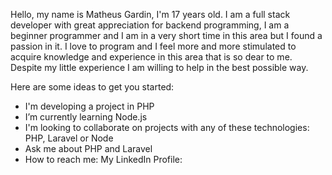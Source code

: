 Hello, my name is Matheus Gardin, I'm 17 years old. I am a full stack developer with great appreciation for backend programming, I am a beginner programmer and I am in a very short time in this area but I found a passion in it. I love to program and I feel more and more stimulated to acquire knowledge and experience in this area that is so dear to me. Despite my little experience I am willing to help in the best possible way.

Here are some ideas to get you started:

- I'm developing a project in PHP
- I’m currently learning Node.js
- I'm looking to collaborate on projects with any of these technologies: PHP, Laravel or Node
- Ask me about PHP and Laravel
- How to reach me: My LinkedIn Profile: 
